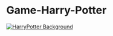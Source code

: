 # Game-Harry-Potter


[![HarryPotter Background](https://user-images.githubusercontent.com/74665047/208271444-a4211d50-c675-4bf2-b78c-75d7abe63b8b.jpg)](https://www.youtube.com/watch?v=a8H3j9kRJNc "Creation d'un jeu de tire 2D Harry Potter (HTML5+CSS3+JavaScript) 2022
")
